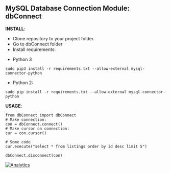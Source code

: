MySQL Database Connection Module: dbConnect
-------------

**INSTALL**:

* Clone repository to your project folder.
* Go to dbConnect folder
* Install requirements:
- Python 3
```
sudo pip3 install -r requirements.txt --allow-external mysql-connector-python
```
- Python 2:
```
sudo pip install -r requirements.txt --allow-external mysql-connector-python
```

**USAGE**:
```
from dbConnect import dbConnect
# Make connection:
con = dbConnect.connect()
# Make cursor on connection:
cur = con.cursor()

# Some code
cur.execute("select * from listings order by id desc limit 5")

dbConnect.disconnect(con)
```

[![Analytics](https://ga-beacon.appspot.com/UA-36541010-2/dbConnect/Readme)](http://www.mastizada.com)
